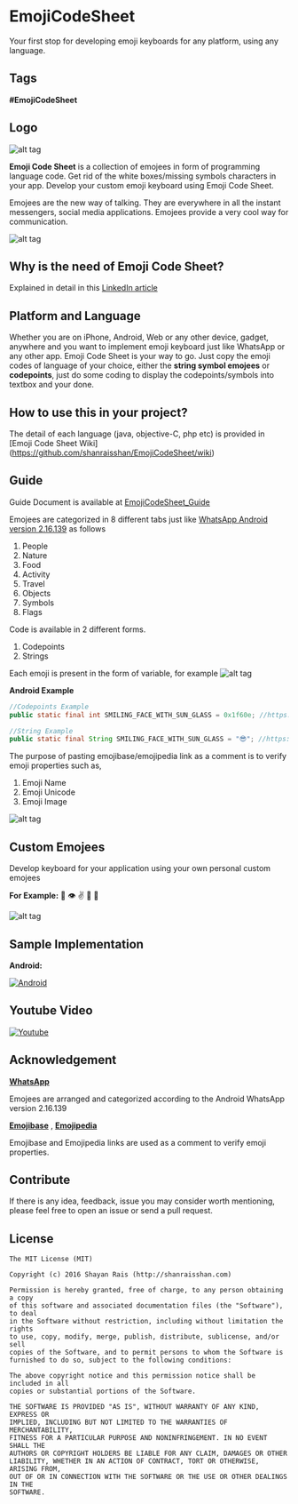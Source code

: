 # EmojiCodeSheet
Your first stop for developing emoji keyboards for any platform, using any language.

Tags
----
  **#EmojiCodeSheet**

Logo
----
![alt tag](https://github.com/shanraisshan/EmojiCodeSheet/blob/master/!Guide/Logo.png)

**Emoji Code Sheet** is a collection of emojees in form of programming language code. Get rid of the white boxes/missing symbols characters in your app. Develop your custom emoji keyboard using Emoji Code Sheet.

Emojees are the new way of talking. They are everywhere in all the instant messengers, social media applications. Emojees provide a very cool way for communication. 

![alt tag](https://github.com/shanraisshan/EmojiCodeSheet/blob/master/!Guide/Cool.png)


Why is the need of Emoji Code Sheet?
----
Explained in detail in this [LinkedIn article](https://www.linkedin.com/pulse/emoji-code-sheet-shayan-rais?trk=prof-post)

Platform and Language
----
Whether you are on iPhone, Android, Web or any other device, gadget, anywhere and you want to implement emoji keyboard just like WhatsApp or any other app. Emoji Code Sheet is your way to go. Just copy the emoji codes of language of your choice, either the **string symbol emojees** or **codepoints**, just do some coding to display the codepoints/symbols into textbox and your done.

How to use this in your project?
----
The detail of each language (java, objective-C, php etc) is provided in [Emoji Code Sheet Wiki] (https://github.com/shanraisshan/EmojiCodeSheet/wiki)

Guide
----
Guide Document is available at [EmojiCodeSheet_Guide](https://github.com/shanraisshan/EmojiCodeSheet/blob/master/!Guide/EmojiCodeSheet_Guide.pdf)

Emojees are categorized in 8 different tabs just like [WhatsApp Android version 2.16.139](https://github.com/shanraisshan/EmojiCodeSheet/tree/master/!Guide/WhatsApp%20Android%20v2.16.139%20Screenshots) as follows

1. People
2. Nature
3. Food
4. Activity
5. Travel
6. Objects
7. Symbols
8. Flags

Code is available in 2 different forms.

1. Codepoints
2. Strings

Each emoji is present in the form of variable, for example
![alt tag](https://github.com/shanraisshan/EmojiCodeSheet/blob/master/!Guide/Cool.png)

**Android Example**
```java
//Codepoints Example
public static final int SMILING_FACE_WITH_SUN_GLASS = 0x1f60e; //https://www.emojibase.com/emoji/1f60e/smilingfacewithsunglasses

//String Example
public static final String SMILING_FACE_WITH_SUN_GLASS = "😎"; //https://www.emojibase.com/emoji/1f60e/smilingfacewithsunglasses
```
The purpose of pasting emojibase/emojipedia link as a comment is to verify emoji properties such as,

1. Emoji Name
2. Emoji Unicode
3. Emoji Image

![alt tag](https://github.com/shanraisshan/EmojiCodeSheet/blob/master/!Guide/Guide.png)

Custom Emojees
----
Develop keyboard for your application using your own personal custom emojees

**For Example:** 👤 👁 ✌ 🚶 🏃

![alt tag](https://github.com/shanraisshan/EmojiCodeSheet/blob/master/!Guide/custom_emojis.jpg)

Sample Implementation
----

**Android:**

[![Android](https://github.com/shanraisshan/EmojiCodeSheet/blob/master/!Guide/google_play.png)](https://play.google.com/store/apps/details?id=com.emojicodesheet)

Youtube Video
----
[![Youtube](https://github.com/shanraisshan/EmojiCodeSheet/blob/master/!Guide/youtube_small.gif)](https://www.youtube.com/watch?v=8ly2qIFcw5Q)

Acknowledgement
----
**[WhatsApp](https://http://www.apkmirror.com/apk/whatsapp-inc/whatsapp/whatsapp-2-16-139-release/)**

Emojees are arranged and categorized according to the Android WhatsApp version 2.16.139

**[Emojibase](https://www.emojibase.com/)** ,
**[Emojipedia](http://emojipedia.org/)**

Emojibase and Emojipedia links are used as a comment to verify emoji properties.

Contribute
----
If there is any idea, feedback, issue you may consider worth mentioning, please feel free to open an issue or send a pull request.

License
----

```
The MIT License (MIT)

Copyright (c) 2016 Shayan Rais (http://shanraisshan.com)

Permission is hereby granted, free of charge, to any person obtaining a copy
of this software and associated documentation files (the "Software"), to deal
in the Software without restriction, including without limitation the rights
to use, copy, modify, merge, publish, distribute, sublicense, and/or sell
copies of the Software, and to permit persons to whom the Software is
furnished to do so, subject to the following conditions:

The above copyright notice and this permission notice shall be included in all
copies or substantial portions of the Software.

THE SOFTWARE IS PROVIDED "AS IS", WITHOUT WARRANTY OF ANY KIND, EXPRESS OR
IMPLIED, INCLUDING BUT NOT LIMITED TO THE WARRANTIES OF MERCHANTABILITY,
FITNESS FOR A PARTICULAR PURPOSE AND NONINFRINGEMENT. IN NO EVENT SHALL THE
AUTHORS OR COPYRIGHT HOLDERS BE LIABLE FOR ANY CLAIM, DAMAGES OR OTHER
LIABILITY, WHETHER IN AN ACTION OF CONTRACT, TORT OR OTHERWISE, ARISING FROM,
OUT OF OR IN CONNECTION WITH THE SOFTWARE OR THE USE OR OTHER DEALINGS IN THE
SOFTWARE.
```

